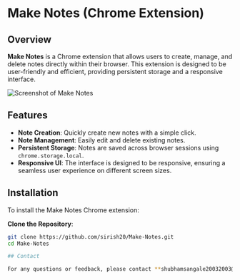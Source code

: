 # Make Notes (Chrome Extension)

## Overview

**Make Notes** is a Chrome extension that allows users to create, manage, and delete notes directly within their browser. This extension is designed to be user-friendly and efficient, providing persistent storage and a responsive interface.

![Screenshot of Make Notes](images/Screenshot(130).png)

## Features

- **Note Creation**: Quickly create new notes with a simple click.
- **Note Management**: Easily edit and delete existing notes.
- **Persistent Storage**: Notes are saved across browser sessions using `chrome.storage.local`.
- **Responsive UI**: The interface is designed to be responsive, ensuring a seamless user experience on different screen sizes.

## Installation

To install the Make Notes Chrome extension:

**Clone the Repository**:
   ```sh
   git clone https://github.com/sirish20/Make-Notes.git
   cd Make-Notes

## Contact

For any questions or feedback, please contact **shubhamsangale20032003@gmail.com**

